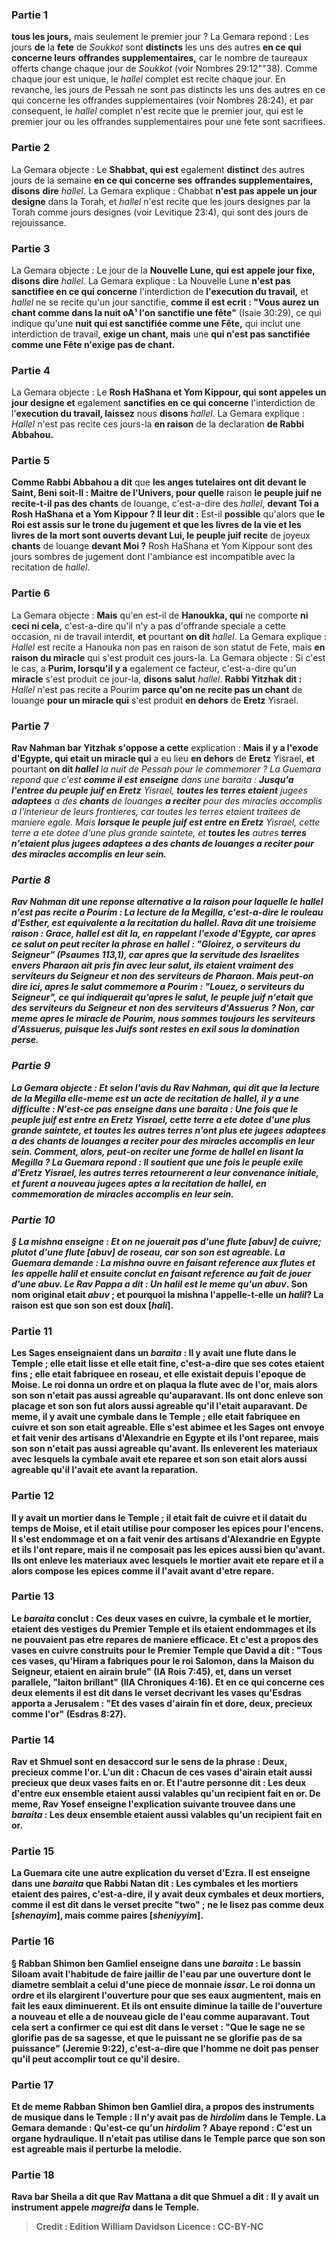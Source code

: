 
### Partie 1
<b>tous les jours,</b> mais seulement le premier jour ? La Gemara repond : Les jours <b>de</b> la <b>fete</b> de <i>Soukkot</i> sont <b>distincts</b> les uns des autres <b>en ce qui concerne leurs</b> <b>offrandes supplementaires,</b> car le nombre de taureaux offerts change chaque jour de <i>Soukkot</i> (voir Nombres 29:12""38). Comme chaque jour est unique, le <i>hallel</i> complet est recite chaque jour. En revanche, les jours de Pessah ne sont pas distincts les uns des autres en ce qui concerne les offrandes supplementaires (voir Nombres 28:24), et par consequent, le <i>hallel</i> complet n'est recite que le premier jour, qui est le premier jour ou les offrandes supplementaires pour une fete sont sacrifiees.

### Partie 2
La Gemara objecte : Le <b>Shabbat, qui est</b> egalement <b>distinct</b> des autres jours de la semaine <b>en ce qui concerne ses</b> <b>offrandes supplementaires, disons</b> <b>dire</b> <i>hallel</i>. La Gemara explique : Chabbat <b>n'est pas appele un jour designe</b> dans la Torah, et <i>hallel</i> n'est recite que les jours designes par la Torah comme jours designes (voir Levitique 23:4), qui sont des jours de rejouissance.

### Partie 3
La Gemara objecte : Le jour de la <b>Nouvelle Lune, qui est appele jour fixe, disons</b> <b>dire</b> <i>hallel</i>. La Gemara explique : La Nouvelle Lune <b>n'est pas sanctifiee en ce qui concerne</b> l'interdiction de <b>l'execution du travail,</b> et <i>hallel</i> ne se recite qu'un jour sanctifie, <b>comme il est ecrit : "Vous aurez un chant comme dans la nuit oA¹ l'on sanctifie une fête"</b> (Isaie 30:29), ce qui indique qu'une <b>nuit qui est sanctifiée comme une Fête,</b> qui inclut une interdiction de travail, <b>exige un chant, mais</b> une <b>qui n'est pas sanctifiée comme une Fête n'exige pas de chant.</b>

### Partie 4
La Gemara objecte : Le <b>Rosh HaShana et Yom Kippour, qui sont appeles un jour designe et</b> egalement <b>sanctifies en ce qui concerne</b> l'interdiction de l'<b>execution du travail, laissez</b> nous <b>disons</b> <i>hallel</i>. La Gemara explique : <i>Hallel</i> n'est pas recite ces jours-la <b>en raison</b> de la declaration <b>de Rabbi Abbahou.</b>

### Partie 5
<b>Comme Rabbi Abbahou a dit</b> que <b>les anges tutelaires ont dit devant le Saint, Beni soit-Il : Maitre de l'Univers, pour quelle</b> raison <b>le peuple juif ne recite-t-il pas des chants</b> de louange, c'est-a-dire des <i>hallel</i>, <b>devant Toi a Rosh HaShana et a Yom Kippour ? Il leur dit :</b> Est-il <b>possible</b> qu'alors que <b>le Roi est assis sur le trone du jugement et que les livres de la vie et les livres de la mort sont ouverts devant Lui, le peuple juif recite</b> de joyeux <b>chants</b> de louange <b>devant Moi ?</b> Rosh HaShana et Yom Kippour sont des jours sombres de jugement dont l'ambiance est incompatible avec la recitation de <i>hallel</i>.

### Partie 6
La Gemara objecte : <b>Mais</b> qu'en est-il de <b>Hanoukka, qui</b> ne comporte <b>ni ceci ni cela,</b> c'est-a-dire qu'il n'y a pas d'offrande speciale a cette occasion, ni de travail interdit, <b>et</b> pourtant <b>on dit</b> <i>hallel</i>. La Gemara explique : <i>Hallel</i> est recite a Hanouka non pas en raison de son statut de Fete, mais <b>en raison du miracle</b> qui s'est produit ces jours-la. La Gemara objecte : Si c'est le cas, a <b>Purim, lorsqu'il y a</b> egalement ce facteur, c'est-a-dire qu'un <b>miracle</b> s'est produit ce jour-la, <b>disons</b> <b>salut</b> <i>hallel</i>. <b>Rabbi Yitzhak dit :</b> <i>Hallel</i> n'est pas recite a Pourim <b>parce qu'on ne recite pas un chant</b> de louange <b>pour un miracle qui</b> s'est produit <b>en dehors</b> de <b>Eretz</b> Yisrael.

### Partie 7
<b>Rav Nahman bar Yitzhak s'oppose a cette</b> explication : <b>Mais il y a l'exode d'Egypte, qui etait un miracle qui</b> a eu lieu <b>en dehors</b> de <b>Eretz</b> Yisrael, <b>et</b> pourtant <b>on dit <i>hallel</b> la nuit de Pessah pour le commemorer ? La Guemara repond que c'est <b>comme il est enseigne</b> dans une <i>baraita</i> : <b>Jusqu'a l'entree du peuple juif en Eretz</b> Yisrael, <b>toutes les terres etaient</b> jugees <b>adaptees</b> a des <b>chants</b> de louanges <b>a reciter</b> pour des miracles accomplis a l'interieur de leurs frontieres, car toutes les terres etaient traitees de maniere egale. Mais <b>lorsque le peuple juif est entre en Eretz</b> Yisrael, cette terre a ete dotee d'une plus grande saintete, et <b>toutes les</b> autres <b>terres n'etaient plus jugees <b>adaptees</b> a des <b>chants</b> de louanges <b>a reciter</b> pour des miracles accomplis en leur sein.

### Partie 8
<b>Rav Nahman dit</b> une reponse alternative a la raison pour laquelle le <i>hallel</i> n'est pas recite a Pourim : <b>La lecture de</b> la Megilla, c'est-a-dire le rouleau d'Esther, <b>est</b> equivalente a la recitation du <b><i>hallel</i>. Rava dit</b> une troisieme raison : <b>Grace,</b> <i>hallel</i> est dit <b>la, </b> en rappelant l'exode d'Egypte, car apres ce salut on peut reciter la phrase en <i>hallel</i> : <b>"Gloirez, o serviteurs du Seigneur"</b> (Psaumes 113,1), car apres que la servitude des Israelites envers Pharaon ait pris fin avec leur salut, ils etaient vraiment des serviteurs du Seigneur <b>et non des serviteurs de Pharaon.</b> Mais peut-on dire <b>ici,</b> apres le salut commemore a Pourim : <b>"Louez, o serviteurs du Seigneur"</b>, ce qui indiquerait qu'apres le salut, le peuple juif n'etait que des serviteurs du Seigneur <b>et non des serviteurs d'Assuerus ?</b> Non, car meme apres le miracle de Pourim, <b>nous sommes toujours les serviteurs d'Assuerus,</b> puisque les Juifs sont restes en exil sous la domination perse.

### Partie 9
La Gemara objecte : <b>Et selon</b> l'avis du <b>Rav Nahman, qui dit</b> que <b>la lecture de</b> la Megilla elle-meme <b>est</b> un acte de recitation de <b><i>hallel</i>,</b> il y a une difficulte : <b>N'est-ce pas enseigne</b> dans une <i>baraita</i> : <b>Une fois que le peuple juif est entre en Eretz</b> Yisrael, cette terre a ete dotee d'une plus grande saintete, <b>et toutes les</b> autres <b>terres n'ont plus ete</b> jugees <b>adaptees</b> a des <b>chants</b> de louanges <b>a reciter</b> pour des miracles accomplis en leur sein. Comment, alors, peut-on reciter une forme de <i>hallel</i> en lisant la Megilla ? La Guemara repond : Il soutient que <b>une fois</b> le peuple <b>exile</b> d'Eretz Yisrael, les autres terres <b>retournerent a leur convenance initiale,</b> et furent a nouveau jugees aptes a la recitation de <i>hallel</i>, en commemoration de miracles accomplis en leur sein.

### Partie 10
§ La mishna enseigne : <b>Et on ne jouerait pas d'une flute [<i>abuv</i>] de cuivre;</b> plutot d'une flute [<i>abuv</i>] de roseau, car son son est agreable. La Guemara demande : La mishna <b>ouvre en</b> faisant reference aux flutes et les appelle <b><i>halil</i> et</b> ensuite <b>conclut en</b> faisant reference au fait de jouer d'une <b><i>abuv</i>. Le Rav Pappa a dit : Un <i>halil</i> est</b> le meme qu'un <b>abuv</i>.</b> Son nom original etait <i>abuv</i> ; <b>et pourquoi la mishna <b>l'appelle-t-elle un <i>halil</i>?</b> La raison est <b>que son son est doux [<i>hali</i>].</b>

### Partie 11
<b>Les Sages enseignaient</b> dans un <i>baraita</i> : <b>Il y avait une flute dans le Temple ; elle etait lisse</b> et <b>elle etait fine,</b> c'est-a-dire que ses cotes etaient fins ; <b>elle etait</b> fabriquee <b>en roseau, et elle existait</b> depuis l'epoque de Moise. Le roi donna un ordre et on plaqua</b> la flute avec de l'<b>or, mais</b> alors <b>son son n'etait pas</b> aussi <b>agreable</b> qu'auparavant. <b>Ils</b> ont donc <b>enleve son placage et son son</b> fut alors aussi <b>agreable qu'il l'etait</b> auparavant. De meme, <b>il y avait une cymbale dans le Temple ; elle etait</b> fabriquee <b>en cuivre et son son etait agreable. Elle s'est abimee et les Sages ont envoye et fait venir des artisans d'Alexandrie en Egypte et ils l'ont reparee, mais son son n'etait pas</b> aussi <b>agreable</b> qu'avant. <b>Ils enleverent</b> les materiaux avec lesquels la cymbale avait ete <b>reparee et son son etait</b> alors aussi <b>agreable qu'il l'avait ete</b> avant la reparation.

### Partie 12
<b>Il y avait un mortier dans le Temple ; il etait</b> fait <b>de cuivre et il datait du temps de Moise, et il etait</b> utilise pour <b>composer les epices</b> pour l'encens. <b>Il s'est endommage et on a fait venir des artisans d'Alexandrie en Egypte et ils l'ont repare, mais il ne composait pas</b> les epices <b>aussi bien</b> qu'avant. <b>Ils ont enleve</b> les materiaux avec lesquels le mortier avait ete <b>repare et il</b> a alors <b>compose</b> les epices <b>comme il l'avait</b> avant d'etre repare.

### Partie 13
Le <i>baraita</i> conclut : <b>Ces deux</b> <b>vases en cuivre,</b> la cymbale et le mortier, <b>etaient des vestiges du Premier Temple et ils etaient endommages et ils</b> ne pouvaient pas <b>etre repares</b> de maniere efficace. <b>Et</b> c'est <b>a propos</b> des vases en cuivre construits pour le Premier Temple que <b>David a dit :</b> "Tous ces vases, qu'Hiram a fabriques pour le roi Salomon, dans la Maison du Seigneur, etaient en <b>airain brule"</b> (IA Rois 7:45), et, dans un verset parallele, <b>"laiton brillant"</b> (IIA Chroniques 4:16). <b>Et en ce qui concerne</b> ces deux elements <b>il est dit</b> dans le verset decrivant les vases qu'Esdras apporta a Jerusalem : <b>"Et des vases d'airain fin et dore, deux, precieux comme l'or"</b> (Esdras 8:27).

### Partie 14
<b>Rav et Shmuel</b> sont en desaccord sur le sens de la phrase : Deux, precieux comme l'or. <b>L'un dit : Chacun</b> de ces vases d'airain <b>etait</b> aussi <b>precieux que deux</b> vases faits <b>en or. Et</b> l'autre <b>personne dit : Les deux d'entre eux</b> ensemble <b>etaient</b> aussi <b>valables qu'un</b> recipient fait <b>en or.</b> De meme, <b>Rav Yosef enseigne</b> l'explication suivante trouvee dans une <i>baraita</i> : <b>Les deux</b> ensemble <b>etaient</b> aussi <b>valables qu'un</b> recipient fait <b>en or.</b>

### Partie 15
La Guemara cite une autre explication du verset d'Ezra. Il <b>est enseigne</b> dans une <i>baraita</i> que <b>Rabbi Natan dit :</b> Les cymbales et les mortiers <b>etaient des paires,</b> c'est-a-dire, il y avait deux cymbales et deux mortiers, <b>comme il est dit</b> dans le verset precite <b>"two" ; ne le lisez pas</b> comme <b>deux [<i>shenayim</i>], mais comme paires [<i>sheniyyim</i>].</b>

### Partie 16
§ <b>Rabban Shimon ben Gamliel enseigne</b> dans une <i>baraita</i> : Le bassin <b>Siloam</b> <b>avait l'habitude de faire jaillir</b> de l'<b>eau par</b> une ouverture dont le diametre <b>semblait</b> a celui d'une <b>piece de monnaie <i>issar</i></b>. <b>Le roi donna un ordre et ils elargirent</b> l'ouverture <b>pour que ses eaux augmentent, mais</b> en fait les eaux <b>diminuerent. Et ils</b> ont ensuite <b>diminue</b> la taille de l'ouverture <b>a nouveau et elle</b> a de nouveau <b>gicle</b> de <b>l'eau</b> comme auparavant. Tout cela sert <b>a confirmer ce qui est dit</b> dans le verset : <b>"Que le sage ne se glorifie pas de sa sagesse, et que le puissant ne se glorifie pas de sa puissance"</b> (Jeremie 9:22), c'est-a-dire que l'homme ne doit pas penser qu'il peut accomplir tout ce qu'il desire.

### Partie 17
<b>Et de meme Rabban Shimon ben Gamliel dira,</b> a propos des instruments de musique dans le Temple : <b>Il n'y avait pas de <i>hirdolim</i> dans le Temple.</b> La Gemara demande : <b>Qu'est-ce qu'un <i>hirdolim</i> ? Abaye repond :</b> C'est un <b>organe hydraulique.</b> Il n'etait pas utilise dans le Temple <b>parce que son son est agreable mais il perturbe la melodie.</b>

### Partie 18
<b>Rava bar Sheila a dit</b> que <b>Rav Mattana a dit</b> que <b>Shmuel a dit : Il y avait</b> un instrument appele <b><i>magreifa</i> dans le Temple.</b>

>Credit : Edition William Davidson
>Licence : CC-BY-NC